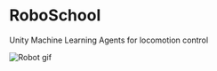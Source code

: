 # RoboSchool

Unity Machine Learning Agents for locomotion control

![Robot gif](https://media.giphy.com/media/mMF8Qa1VJWw96dEKRC/giphy.gif)
